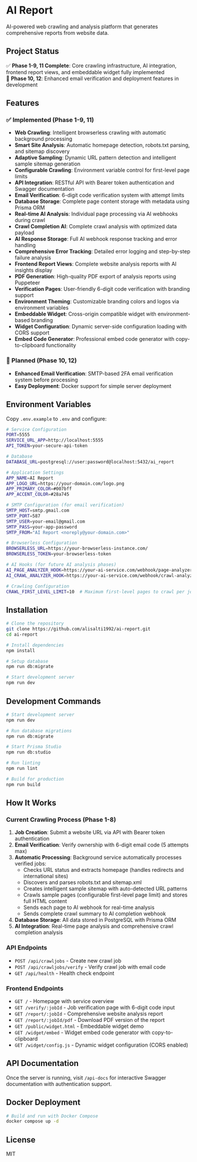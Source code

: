 # AI Report

AI-powered web crawling and analysis platform that generates comprehensive reports from website data.

## Project Status

✅ **Phase 1-9, 11 Complete**: Core crawling infrastructure, AI integration, frontend report views, and embeddable widget fully implemented  
🚧 **Phase 10, 12**: Enhanced email verification and deployment features in development

## Features

### ✅ Implemented (Phase 1-9, 11)
- **Web Crawling**: Intelligent browserless crawling with automatic background processing
- **Smart Site Analysis**: Automatic homepage detection, robots.txt parsing, and sitemap discovery
- **Adaptive Sampling**: Dynamic URL pattern detection and intelligent sample sitemap generation
- **Configurable Crawling**: Environment variable control for first-level page limits
- **API Integration**: RESTful API with Bearer token authentication and Swagger documentation
- **Email Verification**: 6-digit code verification system with attempt limits
- **Database Storage**: Complete page content storage with metadata using Prisma ORM
- **Real-time AI Analysis**: Individual page processing via AI webhooks during crawl
- **Crawl Completion AI**: Complete crawl analysis with optimized data payload
- **AI Response Storage**: Full AI webhook response tracking and error handling
- **Comprehensive Error Tracking**: Detailed error logging and step-by-step failure analysis
- **Frontend Report Views**: Complete website analysis reports with AI insights display
- **PDF Generation**: High-quality PDF export of analysis reports using Puppeteer
- **Verification Pages**: User-friendly 6-digit code verification with branding support
- **Environment Theming**: Customizable branding colors and logos via environment variables
- **Embeddable Widget**: Cross-origin compatible widget with environment-based branding
- **Widget Configuration**: Dynamic server-side configuration loading with CORS support
- **Embed Code Generator**: Professional embed code generator with copy-to-clipboard functionality

### 🚧 Planned (Phase 10, 12)
- **Enhanced Email Verification**: SMTP-based 2FA email verification system before processing
- **Easy Deployment**: Docker support for simple server deployment

## Environment Variables

Copy `.env.example` to `.env` and configure:

```bash
# Service Configuration
PORT=5555
SERVICE_URL_APP=http://localhost:5555
API_TOKEN=your-secure-api-token

# Database
DATABASE_URL=postgresql://user:password@localhost:5432/ai_report

# Application Settings
APP_NAME=AI Report
APP_LOGO_URL=https://your-domain.com/logo.png
APP_PRIMARY_COLOR=#007bff
APP_ACCENT_COLOR=#28a745

# SMTP Configuration (for email verification)
SMTP_HOST=smtp.gmail.com
SMTP_PORT=587
SMTP_USER=your-email@gmail.com
SMTP_PASS=your-app-password
SMTP_FROM="AI Report <noreply@your-domain.com>"

# Browserless Configuration
BROWSERLESS_URL=https://your-browserless-instance.com/
BROWSERLESS_TOKEN=your-browserless-token

# AI Hooks (for future AI analysis phases)
AI_PAGE_ANALYZER_HOOK=https://your-ai-service.com/webhook/page-analyzer
AI_CRAWL_ANALYZER_HOOK=https://your-ai-service.com/webhook/crawl-analyzer

# Crawling Configuration
CRAWL_FIRST_LEVEL_LIMIT=10  # Maximum first-level pages to crawl per job
```

## Installation

```bash
# Clone the repository
git clone https://github.com/alisalti1992/ai-report.git
cd ai-report

# Install dependencies
npm install

# Setup database
npm run db:migrate

# Start development server
npm run dev
```

## Development Commands

```bash
# Start development server
npm run dev

# Run database migrations
npm run db:migrate

# Start Prisma Studio
npm run db:studio

# Run linting
npm run lint

# Build for production
npm run build
```

## How It Works

### Current Crawling Process (Phase 1-8)

1. **Job Creation**: Submit a website URL via API with Bearer token authentication
2. **Email Verification**: Verify ownership with 6-digit email code (5 attempts max)
3. **Automatic Processing**: Background service automatically processes verified jobs:
   - Checks URL status and extracts homepage (handles redirects and international sites)
   - Discovers and parses robots.txt and sitemap.xml
   - Creates intelligent sample sitemap with auto-detected URL patterns
   - Crawls sample pages (configurable first-level page limit) and stores full HTML content
   - Sends each page to AI webhook for real-time analysis
   - Sends complete crawl summary to AI completion webhook
4. **Database Storage**: All data stored in PostgreSQL with Prisma ORM
5. **AI Integration**: Real-time page analysis and comprehensive crawl completion analysis

### API Endpoints

- `POST /api/crawljobs` - Create new crawl job
- `POST /api/crawljobs/verify` - Verify crawl job with email code
- `GET /api/health` - Health check endpoint

### Frontend Endpoints

- `GET /` - Homepage with service overview
- `GET /verify/:jobId` - Job verification page with 6-digit code input
- `GET /report/:jobId` - Comprehensive website analysis report
- `GET /report/:jobId/pdf` - Download PDF version of the report
- `GET /public/widget.html` - Embeddable widget demo
- `GET /widget/embed` - Widget embed code generator with copy-to-clipboard
- `GET /widget/config.js` - Dynamic widget configuration (CORS enabled)

## API Documentation

Once the server is running, visit `/api-docs` for interactive Swagger documentation with authentication support.

## Docker Deployment

```bash
# Build and run with Docker Compose
docker compose up -d
```

## License

MIT
